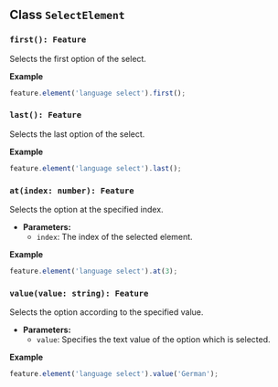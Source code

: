 ## Class `SelectElement`

### `first(): Feature`

Selects the first option of the select.

**Example**
```typescript
feature.element('language select').first();
```

### `last(): Feature`

Selects the last option of the select.

**Example**
```typescript
feature.element('language select').last();
```

### `at(index: number): Feature`

Selects the option at the specified index.

- **Parameters:**
  - `index`: The index of the selected element.

**Example**
```typescript
feature.element('language select').at(3);
```

### `value(value: string): Feature`

Selects the option according to the specified value.

- **Parameters:**
  - `value`: Specifies the text value of the option which is selected.

**Example**
```typescript
feature.element('language select').value('German');
```